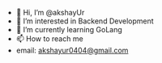 - 👋 Hi, I’m @akshayUr
- 👀 I’m interested in Backend Development
- 🌱 I’m currently learning GoLang
- 📫 How to reach me 
- email: akshayur0404@gmail.com
<!---
akshayUr04/akshayUr04 is a ✨ special ✨ repository because its `README.md` (this file) appears on your GitHub profile.
You can click the Preview link to take a look at your changes.
--->
